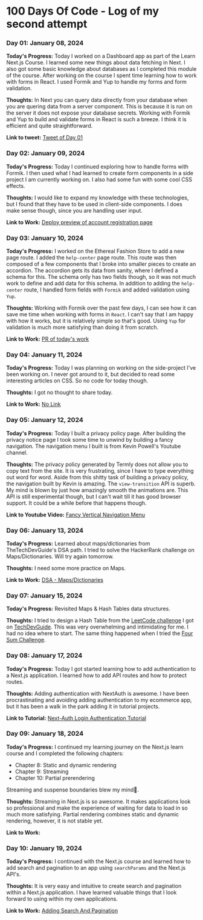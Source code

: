 # 100 Days Of Code - Log of my second attempt

### Day 01: January 08, 2024

**Today's Progress:** Today I worked on a Dashboard app as part of the Learn Next.js Course. I learned some new things about data fetching in Next. I also got some basic knowledge about databases as I completed this module of the course. After working on the course I spent time learning how to work with forms in React. I used Formik and Yup to handle my forms and form validation.

**Thoughts:** In Next you can query data directly from your database when you are quering data from a server component. This is because it is run on the server it does not expose your database secrets. Working with Formik and Yup to build and validate forms in React is such a breeze. I think it is efficient and quite straightforward.

**Link to tweet:** [Tweet of Day 01](https://twitter.com/LeKoels27/status/1744412230106435844)

### Day 02: January 09, 2024

**Today's Progress:** Today I continued exploring how to handle forms with Formik. I then used what I had learned to create form components in a side project I am currently working on. I also had some fun with some cool CSS effects.

**Thoughts:** I would like to expand my knowledge with these technologies, but I found that they have to be used in client-side components. I does make sense though, since you are handling user input.

**Link to Work:** [Deploy preview of account registration page](https://deploy-preview-14--ethereal-fashion-store.netlify.app/register)

### Day 03: January 10, 2024

**Today's Progress:** I worked on the Ethereal Fashion Store to add a new page route. I added the `help-center` page route. This route was then composed of a few components that I broke into smaller pieces to create an accordion. The accordion gets its data from sanity, where I defined a schema for this. The schema only has two fields though, so it was not much work to define and add data for this schema. In addition to adding the `help-center` route, I handled form fields with `Formik` and added validation using `Yup`.

**Thoughts:** Working with Formik over the past few days, I can see how it can save me time when working with forms in `React`. I can't say that I am happy with how it works, but it is relatively simple so that's good. Using `Yup` for validation is much more satisfying than doing it from scratch.

**Link to Work:** [PR of today's work](https://github.com/ZaidMarrie/ethereal-fashion-store/pull/15)

### Day 04: January 11, 2024

**Today's Progress:** Today I was planning on working on the side-project I've been working on. I never got around to it, but decided to read some interesting articles on CSS. So no code for today though.

**Thoughts:** I got no thought to share today.

**Link to Work:** [No Link]()

### Day 05: January 12, 2024

**Today's Progress:** Today I built a privacy policy page. After building the privacy notice page I took some time to unwind by building a fancy navigation. The navigation menu I built is from Kevin Powell's Youtube channel.

**Thoughts:** The privacy policy generated by Termly does not allow you to copy text from the site. It is very frustrating, since I have to type everything out word for word. Aside from this shitty task of building a privacy policy, the navigation built by Kevin is amazing. The `view-transition` API is superb. My mind is blown by just how amazingly smooth the animations are. This API is still experimental though, but I can't wait till it has good browser support. It could be a while before that happens though.

**Link to Youtube Video:** [Fancy Vertical Navigation Menu](https://www.youtube.com/watch?v=SkML640BcoA)

### Day 06: January 13, 2024

**Today's Progress:** Learned about maps/dictionaries from TheTechDevGuide's DSA path. I tried to solve the HackerRank challenge on Maps/Dictionaries. Will try again tomorrow.

**Thoughts:** I need some more practice on Maps.

**Link to Work:** [DSA - Maps/Dictionaries](https://techdevguide.withgoogle.com/paths/data-structures-and-algorithms/?programming_languages=javascript#linear)

### Day 07: January 15, 2024

**Today's Progress:** Revisited Maps & Hash Tables data structures.

**Thoughts:** I tried to design a Hash Table from the [LeetCode challenge](https://leetcode.com/explore/learn/card/hash-table/182/practical-applications/1139/) I got on [TechDevGuide](https://techdevguide.withgoogle.com/paths/data-structures-and-algorithms/). This was very overwhelming and intimidating for me. I had no idea where to start. The same thing happened when I tried the [Four Sum Challenge](https://leetcode.com/problems/4sum/description/).

### Day 08: January 17, 2024

**Today's Progress:** Today I got started learning how to add authentication to a Next.js application. I learned how to add API routes and how to protect routes.

**Thoughts:** Adding authentication with NextAuth is awesome. I have been procrastinating and avoiding adding authentication to my ecommerce app, but it has been a walk in the park adding it in tutorial projects.

**Link to Tutorial:** [Next-Auth Login Authentication Tutorial](https://www.youtube.com/watch?v=w2h54xz6Ndw)

### Day 09: January 18, 2024

**Today's Progress:** I continued my learning journey on the Next.js learn course and I completed the following chapters:

- Chapter 8: Static and dynamic rendering
- Chapter 9: Streaming
- Chapter 10: Partial prerendering

Streaming and suspense boundaries blew my mind🤯.

**Thoughts:** Streaming in Next.js is so awesome. It makes applications look so professional and make the experience of waiting for data to load in so much more satisfying. Partial rendering combines static and dynamic rendering, however, it is not stable yet.

**Link to Work:** []()

### Day 10: January 19, 2024

**Today's Progress:** I continued with the Next.js course and learned how to add search and pagination to an app using `searchParams` and the Next.js API's.

**Thoughts:** It is very easy and intuitive to create search and pagination within a Next.js application. I have learned valuable things that I look forward to using within my own applications.

**Link to Work:** [Adding Search And Pagination](https://nextjs.org/learn/dashboard-app/adding-search-and-pagination)
